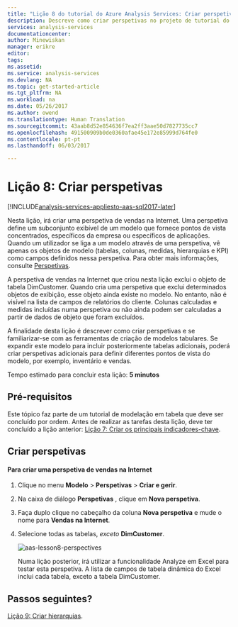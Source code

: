 ```yaml
---
title: "Lição 8 do tutorial do Azure Analysis Services: Criar perspetivas | Microsoft Docs"
description: Descreve como criar perspetivas no projeto de tutorial do Azure Analysis Services.
services: analysis-services
documentationcenter: 
author: Minewiskan
manager: erikre
editor: 
tags: 
ms.assetid: 
ms.service: analysis-services
ms.devlang: NA
ms.topic: get-started-article
ms.tgt_pltfrm: NA
ms.workload: na
ms.date: 05/26/2017
ms.author: owend
ms.translationtype: Human Translation
ms.sourcegitcommit: 43aab8d52e854636f7ea2ff3aae50d7827735cc7
ms.openlocfilehash: 491500909b0de0360afae45e172e85999d764fe0
ms.contentlocale: pt-pt
ms.lasthandoff: 06/03/2017

---
```

# <a name="lesson-8-create-perspectives"></a>Lição 8: Criar perspetivas

[!INCLUDE[analysis-services-appliesto-aas-sql2017-later](../../../includes/analysis-services-appliesto-aas-sql2017-later.md)]

Nesta lição, irá criar uma perspetiva de vendas na Internet. Uma perspetiva define um subconjunto exibível de um modelo que fornece pontos de vista concentrados, específicos da empresa ou específicos de aplicações. Quando um utilizador se liga a um modelo através de uma perspetiva, vê apenas os objetos de modelo (tabelas, colunas, medidas, hierarquias e KPI) como campos definidos nessa perspetiva. Para obter mais informações, consulte [Perspetivas](https://docs.microsoft.com/sql/analysis-services/tabular-models/perspectives-ssas-tabular).
  
A perspetiva de vendas na Internet que criou nesta lição exclui o objeto de tabela DimCustomer. Quando cria uma perspetiva que exclui determinados objetos de exibição, esse objeto ainda existe no modelo. No entanto, não é visível na lista de campos de relatórios do cliente. Colunas calculadas e medidas incluídas numa perspetiva ou não ainda podem ser calculadas a partir de dados de objeto que foram excluídos.  
  
A finalidade desta lição é descrever como criar perspetivas e se familiarizar-se com as ferramentas de criação de modelos tabulares. Se expandir este modelo para incluir posteriormente tabelas adicionais, poderá criar perspetivas adicionais para definir diferentes pontos de vista do modelo, por exemplo, inventário e vendas.  
  
Tempo estimado para concluir esta lição: **5 minutos**  
  
## <a name="prerequisites"></a>Pré-requisitos  
Este tópico faz parte de um tutorial de modelação em tabela que deve ser concluído por ordem. Antes de realizar as tarefas desta lição, deve ter concluído a lição anterior: [Lição 7: Criar os principais indicadores-chave](../tutorials/aas-lesson-7-create-key-performance-indicators.md).  
  
## <a name="create-perspectives"></a>Criar perspetivas  
  
#### <a name="to-create-an-internet-sales-perspective"></a>Para criar uma perspetiva de vendas na Internet  
  
1.  Clique no menu **Modelo** > **Perspetivas** > **Criar e gerir**.  
  
2.  Na caixa de diálogo **Perspetivas** , clique em **Nova perspetiva**.  
  
3.  Faça duplo clique no cabeçalho da coluna **Nova perspetiva** e mude o nome para **Vendas na Internet**.  
  
4.  Selecione todas as tabelas, *exceto* **DimCustomer**.  
  
    ![aas-lesson8-perspectives](../tutorials/media/aas-lesson8-perspectives.png)
  
    Numa lição posterior, irá utilizar a funcionalidade Analyze em Excel para testar esta perspetiva. A lista de campos de tabela dinâmica do Excel inclui cada tabela, exceto a tabela DimCustomer.  

## <a name="whats-next"></a>Passos seguintes?
[Lição 9: Criar hierarquias](../tutorials/aas-lesson-9-create-hierarchies.md).
  
  
  
  

